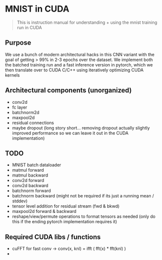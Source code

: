 # MNIST in CUDA

> This is instruction manual for understanding + using the mnist training run in CUDA
## Purpose
We use a bunch of modern architectural hacks in this CNN variant with the goal of getting > 99% in 2-3 epochs over the dataset. 
We implement both the batched training run and a fast inference version in pytorch, which we then translate over to CUDA C/C++ using iteratively optimizing CUDA kernels

## Architectural components (unorganized)
- conv2d
- fc layer
- batchnorm2d
- maxpool2d
- residual connections
- maybe dropout (long story short... removing dropout actually slightly improved performance so we can leave it out in the CUDA implementation)

## TODO
- MNIST batch dataloader
- matmul forward
- matmul backward
- conv2d forward
- conv2d backward
- batchnorm forward
- batchnorm backward (might not be required if its just a running mean / stddev)
- tensor level addition for residual stream (fwd & bkwd)
- maxpool2d forward & backward
- reshape/view/permute operations to format tensors as needed (only do this if the ending pytorch implementation requires it)

## Required CUDA libs / functions
- cuFFT for fast conv -> conv(x, knl) = ifft ( fft(x) * fft(knl) )
- 
